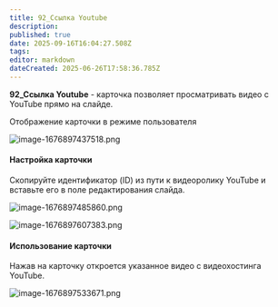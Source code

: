 ```yaml
---
title: 92_Ссылка Youtube
description: 
published: true
date: 2025-09-16T16:04:27.508Z
tags: 
editor: markdown
dateCreated: 2025-06-26T17:58:36.785Z
---
```


**92\_Ссылка Youtube** \- карточка позволяет просматривать видео с YouTube прямо на слайде.

Отображение карточки в режиме пользователя

![image-1676897437518.png](https://lh7-rt.googleusercontent.com/docsz/AD_4nXfaWYB8k6HNwzaHqQexRua4ToyL9mY11dXdx5fzEO0-WhSUbPavgbn9hdYHMaTViF2xEOVnPjH4t73GO11xvfCWLviMcaMqKU7fZxH5QoNd6GKvovYTVOPCc3rpSl-Rt6Pew3OzCCMgZsHqj_zh?key=iC3W1voxO311Wzy3rWDR3Q)

#### Настройка карточки

Скопируйте идентификатор (ID) из пути к видеоролику YouTube и вставьте его в поле редактирования слайда.

![image-1676897485860.png](https://lh7-rt.googleusercontent.com/docsz/AD_4nXc2MtUmsa2rkacfeVOcmtkrnkUP74L2nScqqFvy6elTU-km7m0c1Ko8c4nWqMvjcaxRGhrg8s-93f7FmqZCW0i2-LeXh0oyqK-Bg4SyjAa2wGj11eYJCcA3WftQWVBmwf0rh3Wkhvf9Onzgq91x7g?key=iC3W1voxO311Wzy3rWDR3Q)

![image-1676897607383.png](https://lh7-rt.googleusercontent.com/docsz/AD_4nXf27gX0RDQd1FKwXev6lQPfzkUNedbg1PGnSi9gLh5t6uUivpCf_6BaY4V1KYudHBew3jP7VxeFUpOOGw4bwcd6zg8dl2sfonOxdnlhR8D6Vx_IvbUSp86Wz9_n8s5dtSSMJvvUm7VAsnRaQotbeg?key=iC3W1voxO311Wzy3rWDR3Q)

#### Использование карточки

Нажав на карточку откроется указанное видео с видеохостинга YouTube.

![image-1676897533671.png](https://lh7-rt.googleusercontent.com/docsz/AD_4nXd7sbqAD68oLydoV6NaBzoXSf3W-TagsdBmeS3GAnAX4Yu32Ngv-KEJf5FgE2yKfaQHLtDT03hcJS2KKyitUdi8IzLlUbkhytme63E8uPNz2WzG-jqSXE9gSIzCWatNxJhNaRlCwCiY97Noi1xASA?key=iC3W1voxO311Wzy3rWDR3Q)